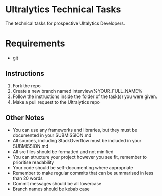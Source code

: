 # Ultralytics Technical Tasks

The technical tasks for prospective Ultalytics Developers.  

# Requirements

- git
## Instructions

1. Fork the repo
2. Create a new branch named interview/%YOUR_FULL_NAME%
3. Follow the instructions inside the folder of the task(s) you were given.
4. Make a pull request to the Ultralytics repo

## Other Notes

- You can use any frameworks and libraries, but they must be documented in your SUBMISSION.md
- All sources, including StackOverflow must be included in your SUBMISSION.md
- All src files should be formatted and not minified
- You can structure your project however you see fit, remember to prioritise readability
- Your code should be self-documenting where appropriate
- Remember to make regular commits that can be summarised in less than 20 words
- Commit messages should be all lowercase
- Branch names should be kebab case
